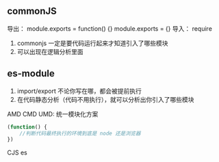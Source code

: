 ##  commonJS
导出： 
module.exports = function() {}
module.exports  = {}
导入：
require
1.  commonjs 一定是要代码运行起来才知道引入了哪些模块
2.  可以出现在逻辑分析里面
##  es-module

1.  import/export 不论你写在哪，都会被提前执行
2.  在代码静态分析（代码不用执行），就可以分析出你引入了哪些模块

AMD
CMD
UMD: 统一模块化方案
```js
(function() {
    //判断代码最终执行的环境到底是 node 还是浏览器
})
```
CJS
es